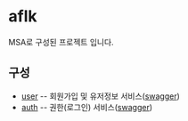 # aflk
MSA로 구성된 프로젝트 입니다.

## 구성
* [user](https://github.com/jaebum7396/user) -- 회원가입 및 유저정보 서비스([swagger](http://52.79.162.165:8000/user/swagger-ui/))
* [auth](https://github.com/jaebum7396/auth) -- 권한(로그인) 서비스([swagger](http://52.79.162.165:8000/auth/swagger-ui/))
